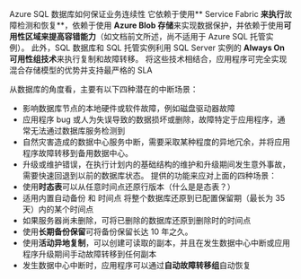 Azure SQL 数据库如何保证业务连续性
它依赖于使用** Service Fabric **来执行**故障检测和恢复**，依赖于使用 **Azure Blob 存储**来实现数据保护，并依赖于使用**可用性区域来提高容错能力**（如文档前文所述，尚不适用于 Azure SQL 托管实例）。 此外，SQL 数据库和 SQL 托管实例利用 SQL Server 实例的 **Always On 可用性组技术**来执行复制和故障转移。 将这些技术相结合，应用程序可完全实现混合存储模型的优势并支持最严格的 SLA

从数据库的角度看，主要有以下四种潜在的中断场景：
- 影响数据库节点的本地硬件或软件故障，例如磁盘驱动器故障
- 应用程序 bug 或人为失误导致的数据损坏或删除，故障特定于应用程序，通常无法通过数据库服务检测到
- 自然灾害造成的数据中心服务中断，需要采取某种程度的异地冗余，并将应用程序故障转移到备用数据中心。
- 升级或维护错误，在执行计划内的基础结构的维护和升级期间发生意外事故，需要快速回退到以前的数据库状态。
提供的功能来应对上面的四种场景：
- 使用**时态表**可以从任意时间点还原行版本（什么是是态表？）
- 适用内置自动备份 和 时间点 将整个数据库还原到已配置保留期（最长为 35 天）内的某个时间点
- 如果服务器尚未删除，可将已删除的数据库还原到删除时的时间点
- 使用**长期备份保留**可将备份保留长达 10 年之久。
- 使用**活动异地复制**，可以创建可读取的副本，并且在发生数据中心中断或应用程序升级期间手动故障转移到任何副本
- 发生数据中心中断时，应用程序可以通过**自动故障转移组**自动恢复
